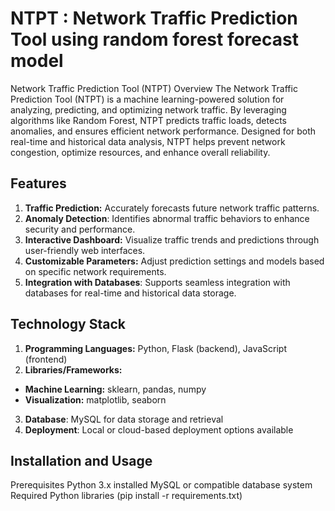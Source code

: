 
# NTPT : Network Traffic Prediction Tool using random forest forecast model
Network Traffic Prediction Tool (NTPT)
Overview
The Network Traffic Prediction Tool (NTPT) is a machine learning-powered solution for analyzing, predicting, and optimizing network traffic. By leveraging algorithms like Random Forest, NTPT predicts traffic loads, detects anomalies, and ensures efficient network performance. Designed for both real-time and historical data analysis, NTPT helps prevent network congestion, optimize resources, and enhance overall reliability.

## Features
1. **Traffic Prediction:** Accurately forecasts future network traffic patterns.
2. **Anomaly Detection**: Identifies abnormal traffic behaviors to enhance security and performance.
3. **Interactive Dashboard:** Visualize traffic trends and predictions through user-friendly web interfaces.
4. **Customizable Parameters:** Adjust prediction settings and models based on specific network requirements.
5. **Integration with Databases**: Supports seamless integration with databases for real-time and historical data storage.
## Technology Stack
1. **Programming Languages:** Python, Flask (backend), JavaScript (frontend)
2. **Libraries/Frameworks:**
 - **Machine Learning:** sklearn, pandas, numpy
 - **Visualization:** matplotlib, seaborn
3. **Database**: MySQL for data storage and retrieval
4. **Deployment**: Local or cloud-based deployment options available
## Installation and Usage
Prerequisites
Python 3.x installed
MySQL or compatible database system
Required Python libraries (pip install -r requirements.txt)
